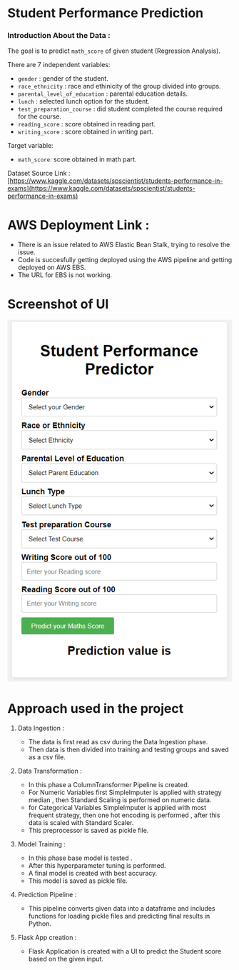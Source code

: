 # Student Performance Prediction

### Introduction About the Data :

The goal is to predict `math_score` of given student (Regression Analysis).

There are 7 independent variables:

* `gender` : gender of the student.
* `race_ethnicity` : race and ethinicity of the group divided into groups.
* `parental_level_of_education` : parental education details.
* `lunch` : selected lunch option for the student.
* `test_preparation_course` : did student completed the course required for the course.
* `reading_score` : score obtained in reading part.
* `writing_score` : score obtained in writing part.

Target variable:
* `math_score`: score obtained in math part.

Dataset Source Link :
[https://www.kaggle.com/datasets/spscientist/students-performance-in-exams](https://www.kaggle.com/datasets/spscientist/students-performance-in-exams)

# AWS Deployment Link :

* There is an issue related to AWS Elastic Bean Stalk, trying to resolve the issue. 
* Code is succesfully getting deployed using the AWS pipeline and getting deployed on AWS EBS. 
* The URL for EBS is not working.

# Screenshot of UI

![LandingPageUI](./static_images/home_page.png)


# Approach used in the project 

1. Data Ingestion : 
    * The data is first read as csv during the Data Ingestion phase. 
    * Then data is then divided into training and testing groups and saved as a csv file.

2. Data Transformation : 
    * In this phase a ColumnTransformer Pipeline is created.
    * For Numeric Variables first SimpleImputer is applied with strategy median , then Standard Scaling is performed on numeric data.
    * for Categorical Variables SimpleImputer is applied with most frequent strategy, then one hot encoding is performed , after this data is scaled with Standard Scaler.
    * This preprocessor is saved as pickle file.

3. Model Training : 
    * In this phase base model is tested .
    * After this hyperparameter tuning is performed.
    * A final model is created with best accuracy.
    * This model is saved as pickle file.

4. Prediction Pipeline : 
    * This pipeline converts given data into a dataframe and includes functions for loading pickle files and predicting final results in Python.

5. Flask App creation : 
    * Flask Application is created with a UI to predict the Student score based on the given input.
